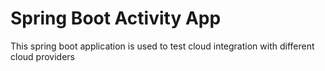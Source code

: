 # Spring Boot Activity App
This spring boot application is used to test cloud integration with different cloud providers
